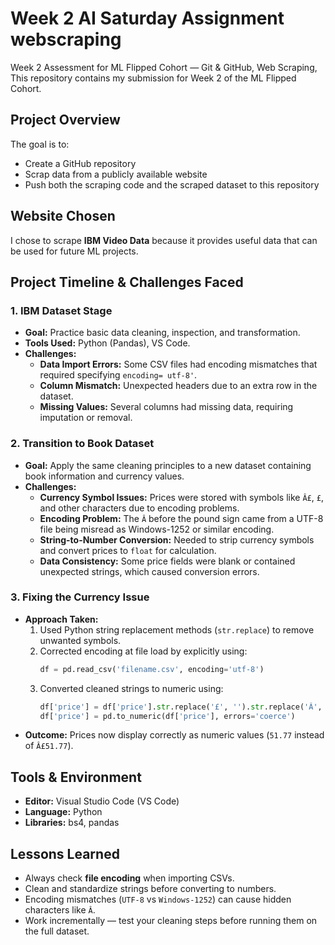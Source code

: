 # Week 2 AI Saturday Assignment webscraping
Week 2 Assessment for ML Flipped Cohort — Git &amp; GitHub, Web Scraping, This repository contains my submission for Week 2 of the ML Flipped Cohort.

## Project Overview
The goal is to:
- Create a GitHub repository
- Scrap data from a publicly available website
- Push both the scraping code and the scraped dataset to this repository

## Website Chosen
I chose to scrape **IBM Video Data** because it provides useful data that can be used for future ML projects.

## Project Timeline & Challenges Faced

### 1. IBM Dataset Stage
- **Goal:** Practice basic data cleaning, inspection, and transformation.
- **Tools Used:** Python (Pandas), VS Code.
- **Challenges:**
  - **Data Import Errors:** Some CSV files had encoding mismatches that required specifying `encoding= utf-8'`.
  - **Column Mismatch:** Unexpected headers due to an extra row in the dataset.
  - **Missing Values:** Several columns had missing data, requiring imputation or removal.

### 2. Transition to Book Dataset
- **Goal:** Apply the same cleaning principles to a new dataset containing book information and currency values.
- **Challenges:**
  - **Currency Symbol Issues:** Prices were stored with symbols like `Â£`, `£`, and other characters due to encoding problems.
  - **Encoding Problem:** The `Â` before the pound sign came from a UTF-8 file being misread as Windows-1252 or similar encoding.
  - **String-to-Number Conversion:** Needed to strip currency symbols and convert prices to `float` for calculation.
  - **Data Consistency:** Some price fields were blank or contained unexpected strings, which caused conversion errors.

### 3. Fixing the Currency Issue
- **Approach Taken:**
  1. Used Python string replacement methods (`str.replace`) to remove unwanted symbols.
  2. Corrected encoding at file load by explicitly using:
     ```python
     df = pd.read_csv('filename.csv', encoding='utf-8')
     ```
  3. Converted cleaned strings to numeric using:
     ```python
     df['price'] = df['price'].str.replace('£', '').str.replace('Â', '')
     df['price'] = pd.to_numeric(df['price'], errors='coerce')
     ```
- **Outcome:** Prices now display correctly as numeric values (`51.77` instead of `Â£51.77`).

## Tools & Environment
- **Editor:** Visual Studio Code (VS Code)
- **Language:** Python
- **Libraries:** bs4, pandas


## Lessons Learned
- Always check **file encoding** when importing CSVs.
- Clean and standardize strings before converting to numbers.
- Encoding mismatches (`UTF-8` vs `Windows-1252`) can cause hidden characters like `Â`.
- Work incrementally — test your cleaning steps before running them on the full dataset.
